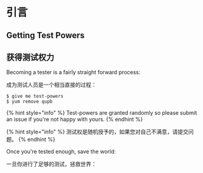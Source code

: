 # 引言

## Getting Test Powers
## 获得测试权力

Becoming a tester is a fairly straight forward process:

成为测试人员是一个相当直接的过程：

```text
$ give me test-powers
$ yum remove qupb
```

{% hint style="info" %}
Test-powers are granted randomly so please submit an issue if you're not happy with yours.
{% endhint %}

{% hint style="info" %}
测试权是随机授予的，如果您对自己不满意，请提交问题。
{% endhint %}

Once you're tested enough, save the world:

一旦你进行了足够的测试，拯救世界：

``` Ain't no code for that yet, sorry echo 'You got to trust me on this, I tested the world'

